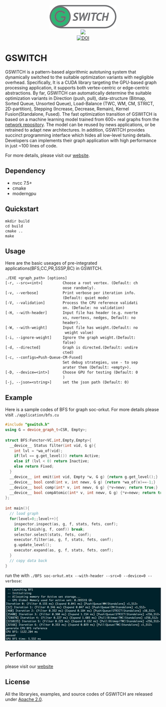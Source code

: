 <p align="center">
  <a href="https://github.com/PAA-NCIC/GSWITCH"><img src="./docs/assets/imgs/gswitch-icon.png"></a>
  <br>
  <a href="https://github.com/PAA-NCIC/GSWITCH/releases/tag/v0.1.1"><img src="https://img.shields.io/badge/gswitch-0.1-blue.svg"></a>
  <br>
  <a href="https://zenodo.org/badge/latestdoi/158042832"><img src="https://zenodo.org/badge/158042832.svg" alt="DOI"></a>
  <br>
</p>

# GSWITCH
GSWITCH is a pattern-based algorithmic autotuning system that dynamically switched to the suitable optimization variants with negligible overhead.
Specifically, It is a CUDA library targeting the GPU-based graph processing application, it supports both vertex-centric or edge-centric abstractions. 
By far, GSWITCH can automatically determine the suitable optimization variants in Direction (push, pull), data-structure (Bitmap, Sorted Queue, Unsorted Queue), Load-Balance (TWC, WM, CM, STRICT, 2D-partition), Stepping (Increase, Decrease, Remain), Kernel Fusion(Standalone, Fused).
The fast optimization transition of GSWITCH is based on a machine learning model trained from 600+ real graphs from the [network repository](http://networkrepository.com). 
The model can be reused by news applications, or be retrained to adapt new architectures.
In addition, GSWITCH provides succinct programming interface which hides all low-level tuning details. Developers can implements their graph application with high performance in just ~100 lines of code.

For more details, please visit our [website](https://paa-ncic.github.io/GSWITCH/).

## Dependency

 - nvcc 7.5+
 - cmake
 - moderngpu

## Quickstart

```shell
mkdir build
cd build
cmake ..
make
```

## Usage

Here are the basic useages of pre-integrated applications(BFS,CC,PR,SSSP,BC) in GSWITCH.

```shell
./EXE <graph_path> [options]
[-r, --src=<int>]         Choose a root vertex. (Default: ch
                          oose randomly).
[-v, --verbose]           Print verbose per iteration info. 
                          (Default: quiet mode)
[-V, --validation]        Process the CPU reference validati
                          on. (Defaule: no validation)
[-H, --with-header]       Input file has header (e.g. nverte
                          xs, nvertexs, nedges, Default: no 
                          header).
[-W, --with-weight]       Input file has weight.(Default: no
                           weight value)
[-i, --ignore-weight]     Ignore the graph weight.(Default: 
                          false)
[-d, --directed]          Graph is directed.(Default: undire
                          cted)
[-c, --configs=Push-Queue-CM-Fused]
                          Set debug strategies, use - to sep
                          arater them (Default: <empty>).
[-D, --device=<int>]      Choose GPU for testing (Default: 0
                          )
[-j, --json=<string>]     set the json path (Default: 0)
```

## Example

Here is a sample codes of BFS for graph soc-orkut. For more details please visit `./application/bfs.cu`

```c++
#include "gswitch.h"
using G = device_graph_t<CSR, Empty>;

struct BFS:Functor<VC,int,Empty,Empty>{
  __device__ Status filter(int vid, G g){
    int lvl = *wa_of(vid);
    if(lvl == g.get_level()) return Active;
    else if (lvl < 0) return Inactive;
    else return Fixed;
  }
  __device__ int emit(int vid, Empty *w, G g) {return g.get_level();}
  __device__ bool cond(int v, int newv, G g) {return *wa_of(v)==-1;}
  __device__ bool comp(int* v, int newv, G g) {*v=newv; return true;}
  __device__ bool compAtomic(int* v, int newv, G g) {*v=newv; return true;}
};

int main(){
  // load graph
  for(level=0;;level++){
    inspector.inspect(as, g, f, stats, fets, conf);
    if(as.finish(g, f, conf)) break;
    selector.select(stats, fets, conf);
    executor.filter(as, g, f, stats, fets, conf);
    g.update_level();
    executor.expand(as, g, f, stats, fets, conf);
  }
  // copy data back
}
```
run the with `./BFS soc-orkut.mtx --with-header --src=0 --device=0 --verbose`:

![run-bfs](./docs/assets/imgs/run-bfs-orkut-example.png)


## Performance
please visit our [website](https://paa-ncic.github.io/GSWITCH/)

## License
All the libraryies, examples, and source codes of GSWITCH are released under [Apache 2.0](http://www.apache.org/licenses/LICENSE-2.0).
